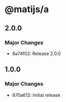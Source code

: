 # @matijs/a

## 2.0.0

### Major Changes

- 8a74f02: Release 2.0.0

## 1.0.0

### Major Changes

- 870a612: Initial release
